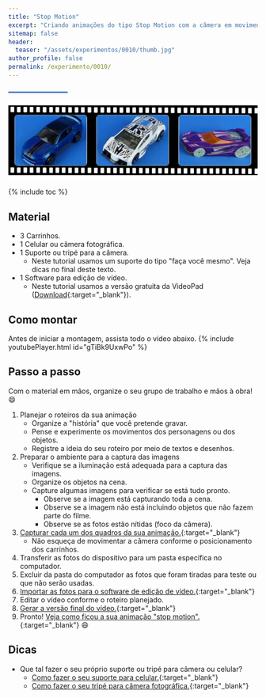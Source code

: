 ```yaml
---
title: "Stop Motion"
excerpt: "Criando animações do tipo Stop Motion com a câmera em movimento."
sitemap: false 
header: 
  teaser: "/assets/experimentos/0010/thumb.jpg" 
author_profile: false
permalink: /experimento/0010/
---
```

![Linha separadora](/assets/images/line.jpg)

![Carrinhos](/assets/experimentos/0010/thumb.jpg)

{% include toc %}

## Material
* 3 Carrinhos.
* 1 Celular ou câmera fotográfica.
* 1 Suporte ou tripé para a câmera.
  - Neste tutorial usamos um suporte do tipo "faça você mesmo". Veja dicas no final deste texto.
* 1 Software para edição de vídeo.
  - Neste tutorial usamos a versão gratuita da VideoPad ([Download](https://www.nchsoftware.com/videopad/kb/free.html){:target="_blank"}).

## Como montar
Antes de iniciar a montagem, assista todo o vídeo abaixo.
{% include youtubePlayer.html id="gTiBk9UxwPo" %}

## Passo a passo
Com o material em mãos, organize o seu grupo de trabalho e mãos à obra! :smile:

1. Planejar o roteiros da sua animação
   - Organize a "história" que você pretende gravar.
   - Pense e experimente os movimentos dos personagens ou dos objetos.
   - Registre a ideia do seu roteiro por meio de textos e desenhos.
1. Preparar o ambiente para a captura das imagens
   - Verifique se a iluminação está adequada para a captura das imagens.
   - Organize os objetos na cena.
   - Capture algumas imagens para verificar se está tudo pronto.
     - Observe se a imagem está capturando toda a cena.
     - Observe se a imagem não está incluindo objetos que não fazem parte do filme.
     - Observe se as fotos estão nítidas (foco da câmera).
1. [Capturar cada um dos quadros da sua animação.](https://youtu.be/gTiBk9UxwPo?t=30s){:target="_blank"}
   - Não esqueça de movimentar a câmera conforme o posicionamento dos carrinhos.
1. Transferir as fotos do dispositivo para um pasta específica no computador.
1. Excluir da pasta do computador as fotos que foram tiradas para teste ou que não serão usadas.
1. [Importar as fotos para o software de edição de vídeo.](https://youtu.be/gTiBk9UxwPo?t=3m47s){:target="_blank"}
1. Editar o vídeo conforme o roteiro planejado.
1. [Gerar a versão final do vídeo.](https://youtu.be/gTiBk9UxwPo?t=4m19s){:target="_blank"}
1. Pronto! [Veja como ficou a sua animação "stop motion".](https://youtu.be/gTiBk9UxwPo?t=4m47s){:target="_blank"} :smile:    

## Dicas
* Que tal fazer o seu próprio suporte ou tripé para câmera ou celular?
  - [Como fazer o seu suporte para celular.](https://youtu.be/qu5gvQEzh-4){:target="_blank"}
  - [Como fazer o seu tripé para câmera fotográfica.](https://youtu.be/HQNkJs2DUxY){:target="_blank"}